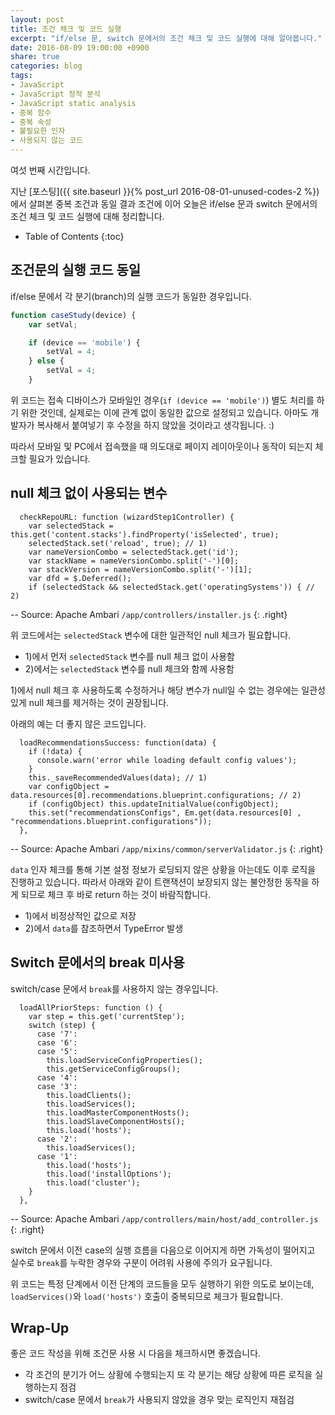 ```yaml
---
layout: post
title: 조건 체크 및 코드 실행
excerpt: "if/else 문, switch 문에서의 조건 체크 및 코드 실행에 대해 알아봅니다."
date: 2016-08-09 19:00:00 +0900
share: true
categories: blog
tags:
- JavaScript
- JavaScript 정적 분석
- JavaScript static analysis
- 중복 함수
- 중복 속성
- 불필요한 인자
- 사용되지 않는 코드
---
```


여섯 번째 시간입니다.

지난 [포스팅]({{ site.baseurl }}{% post_url 2016-08-01-unused-codes-2 %})에서 살펴본 중복 조건과 동일 결과 조건에 이어 오늘은 if/else 문과 switch 문에서의 조건 체크 및 코드 실행에 대해 정리합니다.

* Table of Contents
{:toc}

## 조건문의 실행 코드 동일

if/else 문에서 각 분기(branch)의 실행 코드가 동일한 경우입니다.

```javascript
function caseStudy(device) {
    var setVal;

    if (device == 'mobile') {
        setVal = 4;
    } else {
        setVal = 4;
    }
```

위 코드는 접속 디바이스가 모바일인 경우(`if (device == 'mobile')`) 별도 처리를 하기 위한 것인데, 실제로는 이에 관계 없이 동일한 값으로 설정되고 있습니다. 아마도 개발자가 복사해서 붙여넣기 후 수정을 하지 않았을 것이라고 생각됩니다. :)

따라서 모바일 및 PC에서 접속했을 때 의도대로 페이지 레이아웃이나 동작이 되는지 체크할 필요가 있습니다.

## null 체크 없이 사용되는 변수

<pre class="line-numbers" data-start="517" data-line="3,8"><code class="language-javascript">  checkRepoURL: function (wizardStep1Controller) {
    var selectedStack = this.get('content.stacks').findProperty('isSelected', true);
    selectedStack.set('reload', true); // 1)
    var nameVersionCombo = selectedStack.get('id');
    var stackName = nameVersionCombo.split('-')[0];
    var stackVersion = nameVersionCombo.split('-')[1];
    var dfd = $.Deferred();
    if (selectedStack && selectedStack.get('operatingSystems')) { // 2)
</code></pre>
-- Source: Apache Ambari `/app/controllers/installer.js`
{: .right}

위 코드에서는 `selectedStack` 변수에 대한 일관적인 null 체크가 필요합니다.

* 1)에서 먼저 `selectedStack` 변수를 null 체크 없이 사용함
* 2)에서는 `selectedStack` 변수를 null 체크와 함께 사용함

1)에서 null 체크 후 사용하도록 수정하거나 해당 변수가 null일 수 없는 경우에는 일관성 있게 null 체크를 제거하는 것이 권장됩니다.

아래의 예는 더 좋지 않은 코드입니다.

<pre class="line-numbers" data-start="176" data-line="5-6"><code class="language-javascript">  loadRecommendationsSuccess: function(data) {
    if (!data) {
      console.warn('error while loading default config values');
    }
    this._saveRecommendedValues(data); // 1)
    var configObject = data.resources[0].recommendations.blueprint.configurations; // 2)
    if (configObject) this.updateInitialValue(configObject);
    this.set("recommendationsConfigs", Em.get(data.resources[0] , "recommendations.blueprint.configurations"));
  },
</code></pre>
-- Source: Apache Ambari `/app/mixins/common/serverValidator.js`
{: .right}

`data` 인자 체크를 통해 기본 설정 정보가 로딩되지 않은 상황을 아는데도 이후 로직을 진행하고 있습니다. 따라서 아래와 같이 트랜잭션이 보장되지 않는 불안정한 동작을 하게 되므로 체크 후 바로 return 하는 것이 바람직합니다.

* 1)에서 비정상적인 값으로 저장
* 2)에서 `data`를 참조하면서 TypeError 발생

## Switch 문에서의 break 미사용

switch/case 문에서 `break`를 사용하지 않는 경우입니다.

<pre class="line-numbers" data-start="338" data-line="12,15,17,19"><code class="language-javascript">  loadAllPriorSteps: function () {
    var step = this.get('currentStep');
    switch (step) {
      case '7':
      case '6':
      case '5':
        this.loadServiceConfigProperties();
        this.getServiceConfigGroups();
      case '4':
      case '3':
        this.loadClients();
        this.loadServices();
        this.loadMasterComponentHosts();
        this.loadSlaveComponentHosts();
        this.load('hosts');
      case '2':
        this.loadServices();
      case '1':
        this.load('hosts');
        this.load('installOptions');
        this.load('cluster');
    }
  },
</code></pre>
-- Source: Apache Ambari `/app/controllers/main/host/add_controller.js`
{: .right}

switch 문에서 이전 case의 실행 흐름을 다음으로 이어지게 하면 가독성이 떨어지고 실수로 `break`를 누락한 경우와 구분이 어려워 사용에 주의가 요구됩니다.

위 코드는 특정 단계에서 이전 단계의 코드들을 모두 실행하기 위한 의도로 보이는데, `loadServices()`와 `load('hosts')` 호출이 중복되므로 체크가 필요합니다.

## Wrap-Up

좋은 코드 작성을 위해 조건문 사용 시 다음을 체크하시면 좋겠습니다.

* 각 조건의 분기가 어느 상황에 수행되는지 또 각 분기는 해당 상황에 따른 로직을 실행하는지 점검
* switch/case 문에서 `break`가 사용되지 않았을 경우 맞는 로직인지 재점검
